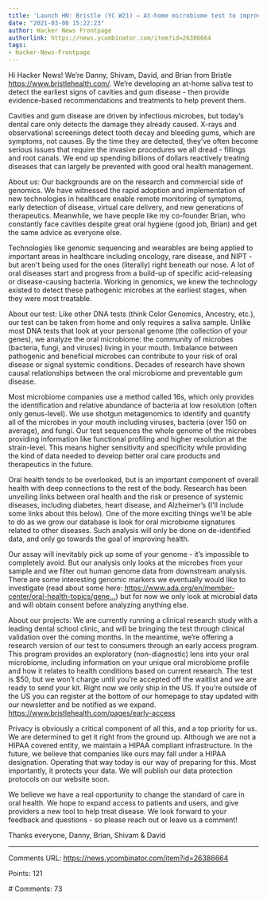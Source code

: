 ```yaml
---
title: 'Launch HN: Bristle (YC W21) – At-home microbiome test to improve oral health'
date: "2021-03-08 15:22:23"
author: Hacker News Frontpage
authorlink: https://news.ycombinator.com/item?id=26386664
tags:
- Hacker-News-Frontpage
---
```


<p>Hi Hacker News! We’re Danny, Shivam, David, and Brian from Bristle <a href="https://www.bristlehealth.com/" rel="nofollow">https://www.bristlehealth.com/</a>. We’re developing an at-home saliva test to detect the earliest signs of cavities and gum disease - then provide evidence-based recommendations and treatments to help prevent them.<p>Cavities and gum disease are driven by infectious microbes, but today’s dental care only detects the damage they already caused. X-rays and observational screenings detect tooth decay and bleeding gums, which are symptoms, not causes. By the time they are detected, they’ve often become serious issues that require the invasive procedures we all dread -  fillings and root canals. We end up spending billions of dollars reactively treating diseases that can largely be prevented with good oral health management.<p>About us:
Our backgrounds are on the research and commercial side of genomics. We have witnessed the rapid adoption and implementation of new technologies in healthcare enable remote monitoring of symptoms, early detection of disease, virtual care delivery, and new generations of therapeutics. Meanwhile, we have people like my co-founder Brian, who constantly face cavities despite great oral hygiene (good job, Brian) and get the same advice as everyone else.<p>Technologies like genomic sequencing and wearables are being applied to important areas in healthcare including oncology, rare disease, and NIPT - but aren't being used for the ones (literally) right beneath our nose. A lot of oral diseases start and progress from a build-up of specific acid-releasing or disease-causing bacteria. Working in genomics, we knew the technology existed to detect these pathogenic microbes at the earliest stages, when they were most treatable.<p>About our test:
Like other DNA tests (think Color Genomics, Ancestry, etc.), our test can be taken from home and only requires a saliva sample. Unlike most DNA tests that look at your personal genome (the collection of your genes), we analyze the oral microbiome: the community of microbes (bacteria, fungi, and viruses) living in your mouth. Imbalance between pathogenic and beneficial microbes can contribute to your risk of oral disease or signal systemic conditions. Decades of research have shown causal relationships between the oral microbiome and preventable gum disease.<p>Most microbiome companies use a method called 16s, which only provides the identification and relative abundance of bacteria at low resolution (often only genus-level). We use shotgun metagenomics to identify and quantify all of the microbes in your mouth including viruses, bacteria (over 150 on average), and fungi. Our test sequences the whole genome of the microbes providing information like functional profiling and higher resolution at the strain-level. This means higher sensitivity and specificity while providing the kind of data needed to develop better oral care products and therapeutics in the future.<p>Oral health tends to be overlooked, but is an important component of overall health with deep connections to the rest of the body. Research has been unveiling links between oral health and the risk or presence of systemic diseases, including diabetes, heart disease, and Alzheimer’s (I'll include some links about this below). One of the more exciting things we'll be able to do as we grow our database is look for oral microbiome signatures related to other diseases. Such analysis will only be done on de-identified data, and only go towards the goal of improving health.<p>Our assay will inevitably pick up some of your genome - it’s impossible to completely avoid. But our analysis only looks at the microbes from your sample and we filter out human genome data from downstream analysis. There are some interesting genomic markers we eventually would like to investigate (read about some here: <a href="https://www.ada.org/en/member-center/oral-health-topics/genetics-and-oral-health" rel="nofollow">https://www.ada.org/en/member-center/oral-health-topics/gene...</a>) but for now we only look at microbial data and will obtain consent before analyzing anything else.<p>About our projects:
We are currently running a clinical research study with a leading dental school clinic, and will be bringing the test through clinical validation over the coming months. In the meantime, we’re offering a research version of our test to consumers through an early access program. This program provides an exploratory (non-diagnostic) lens into your oral microbiome, including information on your unique oral microbiome profile and how it relates to health conditions based on current research. The test is $50, but we won’t charge until you’re accepted off the waitlist and we are ready to send your kit. Right now we only ship in the US. If you’re outside of the US you can register at the bottom of our homepage to stay updated with our newsletter and be notified as we expand. <a href="https://www.bristlehealth.com/pages/early-access" rel="nofollow">https://www.bristlehealth.com/pages/early-access</a><p>Privacy is obviously a critical component of all this, and a top priority for us. We are determined to get it right from the ground up. Although we are not a HIPAA covered entity, we maintain a HIPAA compliant infrastructure. In the future, we believe that companies like ours may fall under a HIPAA designation. Operating that way today is our way of preparing for this. Most importantly, it protects your data. We will publish our data protection protocols on our website soon.<p>We believe we have a real opportunity to change the standard of care in oral health. We hope to expand access to patients and users, and give providers a new tool to help treat disease. We look forward to your feedback and questions - so please reach out or leave us a comment!<p>Thanks everyone,
Danny, Brian, Shivam & David</p>
<hr>
<p>Comments URL: <a href="https://news.ycombinator.com/item?id=26386664">https://news.ycombinator.com/item?id=26386664</a></p>
<p>Points: 121</p>
<p># Comments: 73</p>
